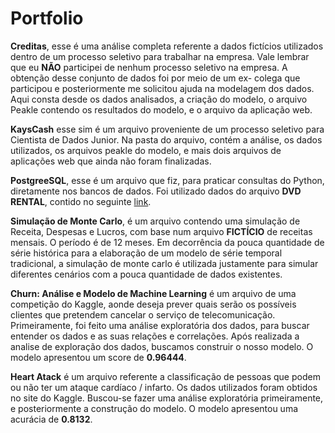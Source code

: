 # Portfolio

**Creditas**, esse é uma análise completa referente a dados fictícios utilizados dentro de um processo seletivo para trabalhar na empresa. Vale lembrar que eu **NÃO** participei de nenhum processo seletivo na empresa. A obtenção desse conjunto de dados foi por meio de um ex- colega que participou e posteriormente me solicitou ajuda na modelagem dos dados. 
Aqui consta desde os dados analisados, a criação do modelo, o arquivo Peakle contendo os resultados do modelo, e o arquivo da aplicação web. 

**KaysCash** esse sim é um arquivo proveniente de um processo seletivo para Cientista de Dados Junior. Na pasta do arquivo, contém a análise, os dados utilizados, os arquivos peakle do modelo, e mais dois arquivos de aplicações web que ainda não foram finalizadas. 

**PostgreeSQL**, esse é um arquivo que fiz, para praticar consultas do Python, diretamente nos bancos de dados. Foi utilizado dados do arquivo **DVD RENTAL**, contido no seguinte [link](https://www.postgresqltutorial.com/postgresql-sample-database/).

**Simulação de Monte Carlo**, é um arquivo contendo uma simulação de Receita, Despesas e Lucros, com base num arquivo **FICTÍCIO** de receitas mensais. O período é de 12 meses. Em decorrência da pouca quantidade de série histórica para a elaboração de um modelo de série temporal tradicional, a simulação de monte carlo é utilizada justamente para simular diferentes cenários com a pouca quantidade de dados existentes. 

**Churn: Análise e Modelo de Machine Learning** é um arquivo de uma competição do Kaggle, aonde deseja prever quais serão os possíveis clientes que pretendem cancelar o serviço de telecomunicação. Primeiramente, foi feito uma análise exploratória dos dados, para buscar entender os dados 
e as suas relações e correlações. Após realizada a analise de exploração dos dados, buscamos construir o nosso modelo. 
O modelo apresentou um score de **0.96444**. 

**Heart Atack** é um arquivo referente a classificação de pessoas que podem ou não ter um ataque cardíaco / infarto. Os dados utilizados foram obtidos no site do Kaggle. Buscou-se fazer uma análise exploratória primeiramente, e posteriormente a construção do modelo. O modelo apresentou uma acurácia de **0.8132**. 